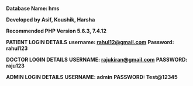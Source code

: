 
**Database Name: hms**

**Developed by Asif, Koushik, Harsha**

**Recommended PHP Version 5.6.3, 7.4.12**

**PATIENT LOGIN DETAILS**
**username: rahul12@gmail.com**
**Password: rahul123**

**DOCTOR LOGIN DETAILS**
**USERNAME: rajukiran@gmail.com**
**PASSWORD: raju123**

**ADMIN LOGIN DETAILS**
**USERNAME: admin**
**PASSWORD: Test@12345**
